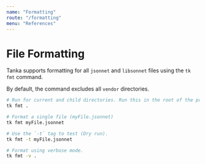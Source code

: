 ```yaml
---
name: "Formatting"
route: "/formatting"
menu: "References"
---
```


# File Formatting

Tanka supports formatting for all `jsonnet` and `libsonnet` files using the `tk fmt` command.

By default, the command excludes all `vendor` directories.

```bash
# Run for current and child directories. Run this in the root of the project to format all your files.
tk fmt .

# Format a single file (myFile.jsonnet)
tk fmt myFile.jsonnet

# Use the `-t` tag to test (Dry run).
tk fmt -t myFile.jsonnet

# Format using verbose mode.
tk fmt -v .
```